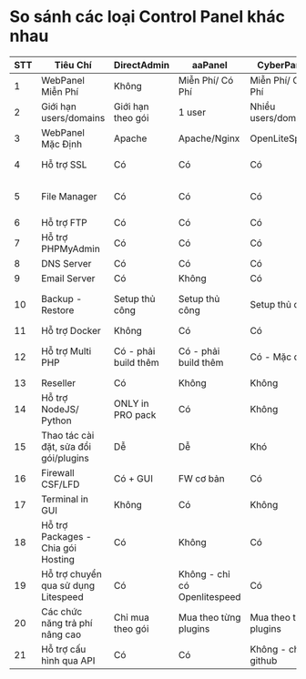 # So sánh các loại Control Panel khác nhau
| STT | Tiêu Chí              | DirectAdmin         | aaPanel            | CyberPanel         | VestaCP                  |
|-----|------------------------|---------------------|--------------------|--------------------|--------------------------|
| 1   | WebPanel Miễn Phí      | Không               | Miễn Phí/ Có Phí  | Miễn Phí/ Có Phí  | Miễn Phí                |
| 2   | Giới hạn users/domains | Giới hạn theo gói   | 1 user            | Nhiều users/domains | Nhiều users/domains      |
| 3   | WebPanel Mặc Định      | Apache              | Apache/Nginx      | OpenLiteSpeed      | Apache/Nginx             |
| 4   | Hỗ trợ SSL             | Có                  | Có                | Có                | Có - Không ổn định       |
| 5   | File Manager           | Có                  | Có                | Có                | Không - phải active thủ công |
| 6   | Hỗ trợ FTP             | Có                  | Có                | Có                | Có                      |
| 7   | Hỗ trợ PHPMyAdmin      | Có                  | Có                | Có                | Có                      |
| 8   | DNS Server             | Có                  | Có                | Có                | Có                      |
| 9   | Email Server           | Có                  | Không             | Có                | Có                      |
| 10  | Backup - Restore       | Setup thủ công      | Setup thủ công    | Setup thủ công    | Đã có predefined - có thể custom |
| 11  | Hỗ trợ Docker          | Không               | Có                | Có                | Không                   |
| 12  | Hỗ trợ Multi PHP       | Có - phải build thêm| Có - phải build thêm | Có - Mặc định    | Có - phải build thêm thủ công |
| 13  | Reseller               | Có                  | Không             | Không             | Không                   |
| 14  | Hỗ trợ NodeJS/ Python  | ONLY in PRO pack    | Có                | Không             | Không                   |
| 15  | Thao tác cài đặt, sửa đổi gói/plugins | Dễ                 | Dễ               | Khó               | Khó                     |
| 16  | Firewall CSF/LFD                       | Có + GUI         | FW cơ bản   | Có                | Có                      |
| 17  | Terminal in GUI                        | Không            | Có          | Không             | Không                   |
| 18  | Hỗ trợ Packages - Chia gói Hosting     | Có               | Không       | Có                | Có                      |
| 19  | Hỗ trợ chuyển qua sử dụng Litespeed    | Có               | Không - chỉ có Openlitespeed | Có        | Không                   |
| 20  | Các chức năng trả phí nâng cao         | Chỉ mua theo gói | Mua theo từng plugins | Mua theo từng plugins | Mua theo từng plugins   |
| 21  | Hỗ trợ cấu hình qua API                | Có               | Có          | Không - chỉ có github | Không                   |

